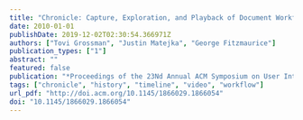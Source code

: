 ```yaml
---
title: "Chronicle: Capture, Exploration, and Playback of Document Workflow Histories"
date: 2010-01-01
publishDate: 2019-12-02T02:30:54.366971Z
authors: ["Tovi Grossman", "Justin Matejka", "George Fitzmaurice"]
publication_types: ["1"]
abstract: ""
featured: false
publication: "*Proceedings of the 23Nd Annual ACM Symposium on User Interface Software and Technology*"
tags: ["chronicle", "history", "timeline", "video", "workflow"]
url_pdf: "http://doi.acm.org/10.1145/1866029.1866054"
doi: "10.1145/1866029.1866054"
---
```


